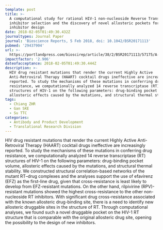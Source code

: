 ```yaml
---
template: post
title: >-
  A computational study for rational HIV-1 non-nucleoside Reverse Transcriptase
  inhibitor selection and the discovery of novel allosteric pockets for
  inhibitor design
date: 2018-02-05T01:49:30.432Z
journaltypes: Journal Paper
journal: 'Bioscience Reports, 5 Feb 2018, doi: 10.1042/BSR20171113'
pubmed: '29437904'
url: >-
  https://portlandpress.com/bioscirep/article/38/2/BSR20171113/57175/A-computational-study-for-rational-HIV-1-non
impactfactor: '2.906'
dateofacceptance: 2018-02-05T01:49:30.444Z
description: >-
  HIV drug resistant mutations that render the current Highly Active
  Anti-Retroviral Therapy (HAART) cocktail drugs ineffective are increasingly
  reported. To study the mechanisms of these mutations in conferring drug
  resistance, we computationally analyzed 14 reverse transcriptase (RT)
  structures of HIV-1 on the following parameters: drug-binding pocket volume,
  allosteric effects caused by the mutations, and structural thermal stability. 
tags:
  - Chiang ZHR
  - Gan SKE
  - Su TTC
categories:
  - Antibody and Product Development
  - Translational Research Division
---
```

<!--StartFragment-->

HIV drug resistant mutations that render the current Highly Active Anti-Retroviral Therapy (HAART) cocktail drugs ineffective are increasingly reported. To study the mechanisms of these mutations in conferring drug resistance, we computationally analyzed 14 reverse transcriptase (RT) structures of HIV-1 on the following parameters: drug-binding pocket volume, allosteric effects caused by the mutations, and structural thermal stability. We constructed structural correlation-based networks of the mutant RT–drug complexes and the analyses support the use of efavirenz (EFZ) as the first-line drug, given that cross-resistance is least likely to develop from EFZ-resistant mutations. On the other hand, rilpivirine (RPV)-resistant mutations showed the highest cross-resistance to the other non-nucleoside RT inhibitors. With significant drug cross-resistance associated with the known allosteric drug-binding site, there is a need to identify new allosteric druggable sites in the structure of RT. Through computational analyses, we found such a novel druggable pocket on the HIV-1 RT structure that is comparable with the original allosteric drug site, opening the possibility to the design of new inhibitors.

<!--EndFragment-->
